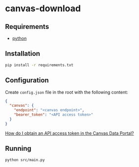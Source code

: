 # canvas-download
## Requirements
- [python](https://www.python.org/)

## Installation

```sh
pip install -r requirements.txt
```

## Configuration
Create `config.json` file in the root with the following content:

```json
{
  "canvas": {
    "endpoint": "<canvas endpoint>",
    "bearer_token": "<API access token>"
  }
}
```
[How do I obtain an API access token in the Canvas Data Portal? ](https://community.canvaslms.com/t5/Admin-Guide/How-do-I-obtain-an-API-access-token-in-the-Canvas-Data-Portal/ta-p/157)


## Running

```sh
python src/main.py
```
